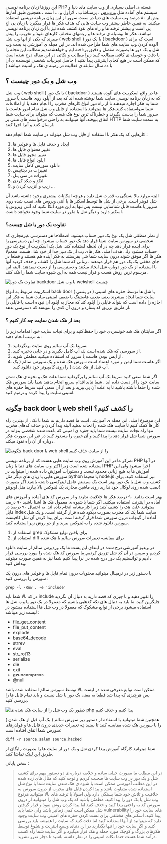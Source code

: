 
این روزها زبان برنامه نویسی PHP هسته ی اصلی بسیاری از وب سایت های دنیا و سیستم های آماده مثل [وردپرس](https://avasam.ir/product/80/wordpress-theme-and-plugin-development-course "آموزش برنامه نویسی وردپرس") ، پرستاشاپ ، لاراول و ... است ، همچنین طبق آمارها بیش از ۸۰ درصد وب سایت های دنیا در سمت سرور از این زبان برنامه نویسی استفاده میکنند. به همین خاطر بیشتر وب سایت هایی که هدف هکر ها قرار میگیرد با زبان پی اچ پی است و بیشتر ترفند ها و راه های نفوذ کشف شده نیز با این زبان برنامه نویسی میباشد. هکر ها بوسیله ی ترفند ها و روشهای مختلف کارهای نفوذ و تخریب را پیش میبرند که یکی از آنها وب شل ( web shell ) یا بک دور ( backdoor ) است که برای آلوده کردن وب سایت های شما طراحی شده اند. در این مجله ی آموزشی به بحث وب شل و بک دور ها بصورت مفصل و دقیق پرداخته ایم و خواهشمندیم مطالب این مجله را با دقت و حوصله ی کافی مطالعه کنید زیرا مطالب و نکاتی در این مقاله درج شده است که ممکن است در هیچ کجای اینترنتی پیدا نکنید ( حاصل تجربیات شخصی نویسنده ی آن با ده سال سابقه ی فعالیت در زمینه ی هک و امنیت میباشد )
## وب شل و بک دور چیست ؟

وب شل ( web shell ) یا بک دور ( backdoor ) ها در واقع اسکریپت های آلوده هستند که به زبان برنامه نویسی سایت شما نوشته شده اند که بعد از آپلود روی هاست یا سرور شما به هکر اجازه میدهند تا از راه دور انواع کارهای مخرب را انجام دهند یا از اطلاعات شما سواستفاده کنند.هکر ها میتوانند با استفاده از فایل وب شل تمام امور هاست یا سرور شما را بدست بگیرند و خطرناک ترین نوع هک هست که میتواند برای سایت شما اتفاق بیوفتد. آنها میتوانند به راحتی درخواست های مبنی بر HTTP به سمت سایت شما ارسال کنند و آنرا اجرا کنند.

کارهایی که یک هکر با استفاده از فایل وب شل میتواند در سایت شما انجام دهد :

1.  ایجاد و حذف فایل ها و فولدر ها
2.  تغییر محتوای فایل ها
3.  تغییر مجوز فایل ها
4.  اپلود انواع فایل ها
5.  دانلود سورس کامل سایت
6.  تغییرات در دیتابیس
7.  تغییرات در سی پنل
8.  انکد و دیکد کردن
9.  زیپ و آنزیپ کردن و ...

البته موارد بالا بستگی به قدرت شل دارد و هرچه امکانات بیشتری وجود داشته باشد آن شل قویتر است. برخی از شل ها توسط اسکنر ها یا آنتی ویروس های نصب شده روی سرور یا هاست قابل شناسایی نیست پس تنها به این مورد اتکا نکنید که آنتی ویروس یا اسکنر دارید و دیگر شل یا ملور در سایت شما وجود نخواهد داشت.

### تفاوت بک دور با شل چیست؟

از نظر منطقی شل یک نوع بک دور حساب میشود. اصطلاحا هر دسترسی غیرمجازی که شخصی در سورس سایت شما قرار دهد بک دور حساب میشود. چه این دسترسی را برای آینده قرار دهد چه در آن لحظه استفاده کند. شل یک اسکریپت از نوع بک دور حساب میشود ولی هدف اصلی هکر های وب از بک دور جدا از خود شل هست. معمولا هکر ها اگر موفق شوند درون سایت شما شل بفرستند به فکر آینده هم هستند و قطعا در جای مخفی یک بک دور هم قرار میدهند ، زمانی که شما شل را کشف و حذف کردید آنها با استفاده از بک دور دوباره شل ایجاد میکنند و دسترسی را از دست نمیدهند. البته این مرسوم ترین روش هست و قرار نیست همه به این شیوه سایت شما را هک کنند.

![تفاوت بک دور backdoor با وب شل webshell چیست](https://avasam.ir/assets/uploads/posts/what-is-webshell-backdoor-and-how-detect-it/%D9%88%D8%A8%20%D8%B4%D9%84%20%D9%BE%DB%8C%20%D8%A7%DA%86%20%D9%BE%DB%8C%20%DB%8C%D8%A7%20%D8%A8%DA%A9%20%D8%AF%D9%88%D8%B1%20%D9%BE%DB%8C%20%D8%A7%DA%86%20%D9%BE%DB%8C%20.jpg)

اسکریپت مربوط به انواع back door ( در پشتی ) یا شل ها توسط حفره های امنیتی سایت شما ایجاد میشوند یعنی ضعف هاستینگ یا ضعف امنیتی سایت شما به هکر این اجازه را داده است که بتواند فایلی را آپلود کند که مجاز به آپلود آن نبوده است یا فایلی را از طریق تزریق کد بسازد و درون آن کدی را بنویسد که دسترسی بدهد.

### بعد از هک شدن سایت چه کار کنیم ؟

اگر سایتتان هک شد خونسردی خود را حفظ کنید و برای نجات سایت خود اقدامات زیر را به ترتیب انجام دهید:

1.  سریعا بک آپ سالم روی سایت برنگردانید.
2.  از سورسی که هک شده است بک آپ کامل بگیرید و در جایی ذخیره کنید.
3.  از ایمن بودن هاست یا سرور که استفاده میکنید مطمئن شوید.
4.  اگر هاست شما ایمن و مورد اعتماد است سورس هک شده و یک سورس سالم ( بک آپ قبل از هک شدن ) را روی کامپیوتر خود دانلود کنید.

اگر شما سعی کنید سریعا بک آپ سالم را برگردانید شما علت هک و نحوه ی هک شدن سایت خود را از دست داده اید . شما نباید اقدام سریع انجام بدهید شما باید سورس هک شده را حتما داشته باشید تا به علت آن پی ببرید و بعد از آن سعی کنید سریعا حفره های امنیتی سایت را پیدا کرده و ترمیم کنید.

## چگونه back door یا web shell را کشف کنیم؟

این موضوع اصلی این مجله ی آموزشی است ما قصد داریم به شما با یکی از بهترین راه کار ها کمک کنیم تا سایت هک شده را نجات بدهید البته پیدا کردن و حذف کدهای مخرب تنها راه نجات سایت نیست شما باید حفره ی امنیتی که باعث شده شخصی بتواند در سورس شما شل قرار دهد را پیدا کنید و آن حفره را مسدود کنید در غیر این صورت هکر دوباره از آن راه نفوذ میکند.

![چگونه back door یا web shell را از سایت حذف کنیم](https://avasam.ir/assets/uploads/posts/what-is-webshell-backdoor-and-how-detect-it/%D9%88%D8%A8-%D8%B4%D9%84-%D8%A8%DA%A9%D8%AF%D9%88%D8%B1-%DA%86%DB%8C%D8%B3%D8%AA.jpg)

تمرکز ما در این آموزش روی وب سایت هایی هست که از برنامه نویسی PHP در آنها استفاده شده است زیرا اکثر وب سایت های دنیا با زبان PHP اجرا میشود ولی این آموزش ها به هیچ زبانی محدود نیست و دستورات آموزش داده شده را میتوانید در سورس هایی با زبان های دیگر مثل python یا محیط node.js نیز استفاده کنید. برای کشف وب شل یا بک دور بهتر است یک سیستم عامل لینوکسی داشته باشید اگر بصورت نصب شده روی لوکال خود ندارید روی ماشین مجازی یک لینوکس بالا بیارید مثل اوبونتو!

بهتر است بدانید ۹۰ درصد هکر ها خلاقیت ندارند و از سورس کد های آماده و آموزش های آماده در اینترنت استفاده میکنند. اگر شما با شیوه ی معمول هک ها آشنا باشید ۹۰ درصد میتوانید علت هک را کشف کنید زیرا کار مشابه انجام داده اند. به احتمال ۹۰ درصد در فایل index سایت شما یک کد مخرب بصورت دیکود شده قرار گرفته است. و یک شل آماده از گیتهاب درون سورس شما قرار گرفته است. برای پیدا کردن آن شل کافیست سورس دانلود شده را به لینوکس ببرید و از دو روش زیر استفاده کنید.

1.  استفاده از grep برای یافتن توابع مشکوک
2.  استفاده از diff برای مقایسه تغییرات سورس سالم با هک شده

در ویدیو آموزشی درج شده در ابتدای این پست ما یک وردپرس سالم از سایت دانلود کردیم و سپس در آن کد شل تزریق کردیم. ما سورس کد هک شده را مورد بررسی قرار دادیم و توانستیم بک دور درج شده در آنرا پیدا کنیم شما نیز به همین صورت میتونید پیداش کنید.

با دستور زیر در ترمینال میتوانید محتویات درون تمام فایل ها و فولدر های درون یک سورس را بررسی کنید :‌

```
grep -l -Rnw . -e 'include'
```

در کد بالا شما باید include را تغییر دهید و با چیزی که قصد دارید به دنبال آن بگردید جایگزین کنید. ما باید به دنبال های تکه کدهایی باشیم که معمولا در بک دور یا وب شل ها استفاده میشود برخی از توابع مشکوک که معمولا در وب شل ها استفاده میشود در لیست زیر میباشد :

-   file_get_content
-   file_put_content
-   explode
-   base64_decode
-   strrev
-   eval
-   str_rot13
-   serialize
-   die
-   exit
-   gzuncompress
-   @null

ممکن است توابع معرفی شده در لیست بالا توسط سورس سالم استفاده شده باشد پس هرچیزی که پیدا شد قطعا به معنی بک دور یا شل نیست و باید تمام فایل ها را بررسی کنید.

![چطور یک وب شل را از سایت هک شده ی php پیدا کنیم و حذف کنیم](https://avasam.ir/assets/uploads/posts/what-is-webshell-backdoor-and-how-detect-it/%DA%86%D8%B7%D9%88%D8%B1-%D9%88%D8%A8-%D8%B4%D9%84-%D8%B1%D8%A7-%DA%A9%D8%B4%D9%81-%DA%A9%D9%86%DB%8C%D9%85.jpeg)

همچنین شما میتوانید با استفاده از دستور زیر سورس سالم ( بک آپ قبل از هک شدن ) را با سورس هک شده مقایسه کنید تا ببینید چه تغییرات جدیدی درون فایل ها و فولدرهای سورس شما اتفاق افتاده است‌:

```
diff -r source.salem source.hacked
```

شما میتوانید کارگاه آموزش پیدا کردن شل و بک دور از سایت ها را بصورت رایگان از طریق  [این لینک](https://www.aparat.com/video/video/embed/videohash/t5VMR/vt/frame?isamp "Click to open in a new window")  تماشا کنید.

سخن پایانی :

> در این مطلب ما بصورت خیلی ساده و خلاصه درباره ی دو دستور مهم برای کشف شل و بک دور در وب سایت ها صحبت کردیم و توجه کنید که مثال های زده شده در این مطلب آموزشی ممکن است با شیوه ی هک شدن سایت شما یا نوع شل استفاده شده متفاوت باشد و پیدا کردن فایل های مخرب از درون سورس به خلاقیت و تلاش خود شما بستگی دارد ولی اصولا با ترفند های بالا میتوانید هرنوع وب شل یا بک دور را پیدا کنید. مطمئن باشید که یک وب شل را میتوانید از درون سورس کد به راحتی پیدا کنید و حذف کنید اما پیدا کردن روش نفوذ و قرار گرفتن شل ممکن است کمی زمانبر باشد ولی حتما باید vulnerability های سایت خود را پیدا کنید. اسکنر های مختلفی برای تست کردن حفره های امنیتی وب سایت وجود دارد که میتوانید از آنها استفاده کنید اما دقت کنید که سایت را همیشه باید بررسی کنید و اگر سایت خود را تنها بگذارید در این دنیای وسیع اینترنت و شلوغ توسط هکرهای بزرگ و کوچک مورد حمله و هک قرار میگیرد و اگر سایت شما راه کسب درآمد شما هست حتما نکات امنیتی را در نظر داشته باشید تا دچار ضرر نشوید.
